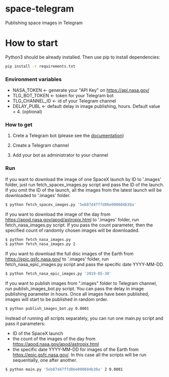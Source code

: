 # space-telegram
Publishing space images in Telegram

# How to start

Python3 should be already installed. Then use pip to install dependencies:

```bash
pip install -r requirements.txt
```

### Environment variables

- NASA_TOKEN <- generate your "API Key" on https://api.nasa.gov/
- TLG_BOT_TOKEN <- token for your Telegram bot
- TLG_CHANNEL_ID <- id of your Telegram channel
- DELAY_PUBL <- default delay in image publishing, hours. Default value = 4. (optional) 

### How to get

1. Crete a Telegram bot (please see the [documentation](https://core.telegram.org/bots/features#botfather))

2. Create a Telegram channel

3. Add your bot as administrator to your channel 

### Run

If you want to download the image of one SpaceX launch by ID to '.images' folder, just run fetch_spacex_images.py
script and pass the ID of the launch. 
If you omit the ID of the launch, all the images from the latest launch will be downloaded to '.images' folder.

```bash
$ python fetch_spacex_images.py '5eb87d47ffd86e000604b38a'  
```
   
If you want to download the image of the day from https://apod.nasa.gov/apod/astropix.html to '.images' folder, run 
fetch_nasa_images.py script. 
If you pass the count parameter, then the specified count of randomly chosen images will be downloaded. 

```bash
$ python fetch_nasa_images.py
$ python fetch_nasa_images.py 2  
```

If you want to download the full disc images of the Earth from https://epic.gsfc.nasa.gov/ to '.images' folder, run 
fetch_nasa_epic_images.py script and pass the specific date YYYY-MM-DD. 

```bash
$ python fetch_nasa_epic_images.py '2019-05-30'
```

If you want to publish images from ".images" folder to Telegram channel, run publish_images_bot.py script.
You can pass the delay in image publishing parameter in hours. 
Once all images have been published, images will start to be published in random order.

```bash
$ python publish_images_bot.py 0.0001
```

Instead of running all scripts separately, you can run one main.py script and pass it parameters:
- ID of the SpaceX launch
- the count of the images of the day from https://apod.nasa.gov/apod/astropix.html
- the specific date YYYY-MM-DD for images of the Earth from https://epic.gsfc.nasa.gov/.
In this case all the scripts will be run sequentially, one after another.

```bash
$ python main.py '5eb87d47ffd86e000604b38a' 2 0.0001
```